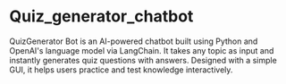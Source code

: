 # Quiz_generator_chatbot
QuizGenerator Bot is an AI-powered chatbot built using Python and OpenAI's language model via LangChain. It takes any topic as input and instantly generates quiz questions with answers. Designed with a simple GUI, it helps users practice and test knowledge interactively.
